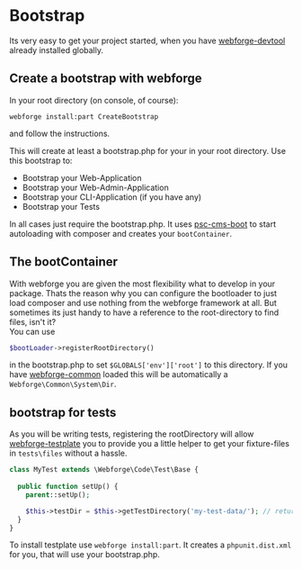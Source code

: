 # Bootstrap

Its very easy to get your project started, when you have [webforge-devtool](http://packagist.org/packages/webforge/devtool) already installed globally.

## Create a bootstrap with webforge

In your root directory (on console, of course):
```
webforge install:part CreateBootstrap
```
and follow the instructions.

This will create at least a bootstrap.php for your in your root directory. Use this bootstrap to:

  - Bootstrap your Web-Application
  - Bootstrap your Web-Admin-Application
  - Bootstrap your CLI-Application (if you have any)
  - Bootstrap your Tests

In all cases just require the bootstrap.php. It uses [psc-cms-boot](https://github.com/pscheit/psc-cms-boot) to start autoloading with composer and creates your `bootContainer`.

## The bootContainer

With webforge you are given the most flexibility what to develop in your package. Thats the reason why you can configure the bootloader to just load composer and use nothing from the webforge framework at all. But sometimes its just handy to have a reference to the root-directory to find files, isn't it?  
You can use 
```php
$bootLoader->registerRootDirectory()
```
in the bootstrap.php to set `$GLOBALS['env']['root']` to this directory. If you have [webforge-common](https://github.com/webforge/common) loaded this will be automatically a `Webforge\Common\System\Dir`.

## bootstrap for tests

As you will be writing tests, registering the rootDirectory will allow [webforge-testplate](https://github.com/webforge/testplate) you to provide you a little helper to get your fixture-files in `tests\files` without a hassle.
```php
class MyTest extends \Webforge\Code\Test\Base {
  
  public function setUp() {
    parent::setUp();

    $this->testDir = $this->getTestDirectory('my-test-data/'); // returns a Webforge\Common\System\Dir pointing to `%root%/tests7files/my-test-data/`
  }
}

```
To install testplate use `webforge install:part`. It creates a `phpunit.dist.xml` for you, that will use your bootstrap.php.
